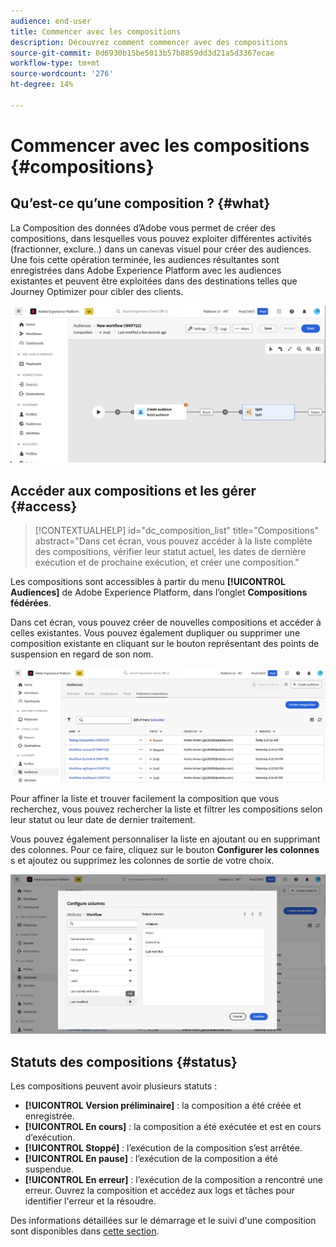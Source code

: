 ```yaml
---
audience: end-user
title: Commencer avec les compositions
description: Découvrez comment commencer avec des compositions
source-git-commit: 0d6930b15be5013b57b8859dd3d21a5d3367ecae
workflow-type: tm+mt
source-wordcount: '276'
ht-degree: 14%

---
```


# Commencer avec les compositions {#compositions}

## Qu’est-ce qu’une composition ? {#what}

La Composition des données d’Adobe vous permet de créer des compositions, dans lesquelles vous pouvez exploiter différentes activités (fractionner, exclure..) dans un canevas visuel pour créer des audiences. Une fois cette opération terminée, les audiences résultantes sont enregistrées dans Adobe Experience Platform avec les audiences existantes et peuvent être exploitées dans des destinations telles que Journey Optimizer pour cibler des clients.

![](assets/composition-example.png)

## Accéder aux compositions et les gérer {#access}

>[!CONTEXTUALHELP]
>id="dc_composition_list"
>title="Compositions"
>abstract="Dans cet écran, vous pouvez accéder à la liste complète des compositions, vérifier leur statut actuel, les dates de dernière exécution et de prochaine exécution, et créer une composition."

Les compositions sont accessibles à partir du menu **[!UICONTROL Audiences]** de Adobe Experience Platform, dans l’onglet **Compositions fédérées**.

Dans cet écran, vous pouvez créer de nouvelles compositions et accéder à celles existantes. Vous pouvez également dupliquer ou supprimer une composition existante en cliquant sur le bouton représentant des points de suspension en regard de son nom.

![](assets/compositions-list.png)

Pour affiner la liste et trouver facilement la composition que vous recherchez, vous pouvez rechercher la liste et filtrer les compositions selon leur statut ou leur date de dernier traitement.

Vous pouvez également personnaliser la liste en ajoutant ou en supprimant des colonnes. Pour ce faire, cliquez sur le bouton **Configurer les colonnes** s et ajoutez ou supprimez les colonnes de sortie de votre choix.

![](assets/compositions-columns.png)

## Statuts des compositions {#status}

Les compositions peuvent avoir plusieurs statuts :

* **[!UICONTROL Version préliminaire]** : la composition a été créée et enregistrée.
* **[!UICONTROL En cours]** : la composition a été exécutée et est en cours d’exécution.
* **[!UICONTROL Stoppé]** : l’exécution de la composition s’est arrêtée.
* **[!UICONTROL En pause]** : l’exécution de la composition a été suspendue.
* **[!UICONTROL En erreur]** : l’exécution de la composition a rencontré une erreur. Ouvrez la composition et accédez aux logs et tâches pour identifier l&#39;erreur et la résoudre.

Des informations détaillées sur le démarrage et le suivi d&#39;une composition sont disponibles dans [cette section](../compositions/start-monitor-composition.md).